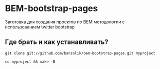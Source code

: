 # BEM-bootstrap-pages

Заготовка для создания проектов по BEM методологии c использованием twitter bootstrap

## Где брать и как устанавливать?

`git clone git://github.com/banzalik/bem-bootstrap-pages.git myproject`

`cd myproject && make -B`